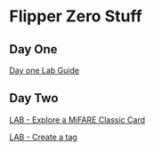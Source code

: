 # Flipper Zero Stuff

## Day One

[Day one Lab Guide](WLPC%202024%20Flipper%20Zero%20Deep%20Dive%20v1.3.pdf)

## Day Two

[LAB - Explore a MiFARE Classic Card](./MFClassic/LAB%20-%20Reading%20a%20MIFARE%20Classic%20card%20that%20is%20protected.md)

[LAB - Create a tag](./LAB-Create-a-Tag/README.md)
